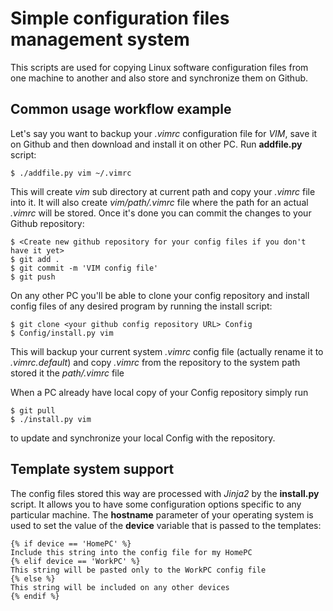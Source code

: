 # Simple configuration files management system

This scripts are used for copying Linux software configuration files from one machine to another and also store and synchronize them on Github.

## Common usage workflow example
Let's say you want to backup your *.vimrc* configuration file for *VIM*, save it on Github and then download and install it on other PC. Run **addfile.py** script:

    $ ./addfile.py vim ~/.vimrc

This will create *vim* sub directory at current path and copy your *.vimrc* file into it. It will also create *vim/path/.vimrc* file where the path for an actual *.vimrc* will be stored. Once it's done you can commit the changes to your Github repository:

    $ <Create new github repository for your config files if you don't have it yet>
    $ git add .
    $ git commit -m 'VIM config file'
    $ git push

On any other PC you'll be able to clone your config repository and install config files of any desired program by running the install script:

    $ git clone <your github config repository URL> Config
    $ Config/install.py vim

This will backup your current system *.vimrc* config file (actually rename it to *.vimrc.default*) and copy *.vimrc* from the repository to the system path stored it the *path/.vimrc* file

When a PC already have local copy of your Config repository simply run

    $ git pull 
    $ ./install.py vim 

to update and synchronize your local Config with the repository.

## Template system support

The config files stored this way are processed with *Jinja2* by the **install.py** script. It allows you to have some configuration options specific to any particular machine. The **hostname** parameter of your operating system is used to set the value of the **device** variable that is passed to the templates:

    {% if device == 'HomePC' %}
    Include this string into the config file for my HomePC
    {% elif device == 'WorkPC' %}
    This string will be pasted only to the WorkPC config file
    {% else %}
    This string will be included on any other devices
    {% endif %}
